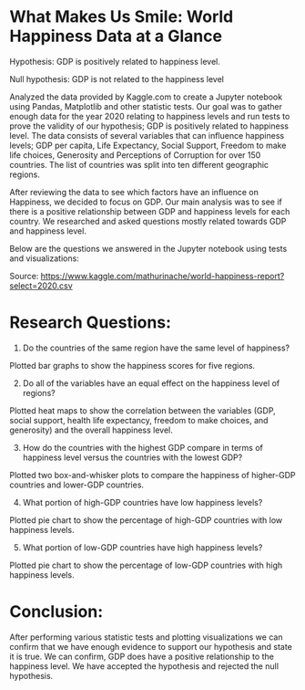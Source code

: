# What Makes Us Smile: World Happiness Data at a Glance

Hypothesis: GDP is positively related to happiness level.

Null hypothesis: GDP is not related to the happiness level

Analyzed the data provided by Kaggle.com to create a Jupyter notebook using Pandas, Matplotlib and other statistic tests. Our goal was to gather enough data for the year 2020 relating to happiness levels and run tests to prove the validity of our hypothesis; GDP is positively related to happiness level. The data consists of several variables that can influence happiness levels; GDP per capita, Life Expectancy, Social Support, Freedom to make life choices, Generosity and Perceptions of Corruption for over 150 countries. The list of countries was split into ten different geographic regions. 


After reviewing the data to see which factors have an influence on Happiness, we decided to focus on GDP. Our main analysis was to see if there is a positive relationship between GDP and happiness levels for each country. We researched and asked questions mostly related towards GDP and happiness level.


Below are the questions we answered in the Jupyter notebook using tests and visualizations:


Source: https://www.kaggle.com/mathurinache/world-happiness-report?select=2020.csv

# Research Questions:

1. Do the countries of the same region have the same level of happiness?

Plotted bar graphs to show the happiness scores for five regions.

2. Do all of the variables have an equal effect on the happiness level of regions?

Plotted heat maps to show the correlation between the variables (GDP, social support, health life expectancy, freedom to make choices, and generosity) and the overall happiness level. 

3. How do the countries with the highest GDP compare in terms of happiness level versus the countries with the lowest GDP?

Plotted two box-and-whisker plots to compare the happiness of higher-GDP countries and lower-GDP countries.

4. What portion of high-GDP countries have low happiness levels?

Plotted pie chart to show the percentage of high-GDP countries with low happiness levels.

5. What portion of low-GDP countries have high happiness levels?

Plotted pie chart to show the percentage of low-GDP countries with high happiness levels.


# Conclusion:

After performing various statistic tests and plotting visualizations we can confirm that we have enough evidence to support our hypothesis and state it is true. We can confirm, GDP does have a positive relationship to the happiness level. We have accepted the hypothesis and rejected the null hypothesis.



